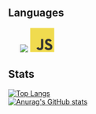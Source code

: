 <h2><strong>Languages</strong></h2>

<ul>
   <img width="50" src="https://upload.wikimedia.org/wikipedia/commons/c/cf/Lua-Logo.svg">
   <img width="50" src="https://raw.githubusercontent.com/devicons/devicon/master/icons/javascript/javascript-original.svg">
</ul>

<h2><strong>Stats</strong></h2>

[![Top Langs](https://github-readme-stats.vercel.app/api/top-langs/?username=strawbberrys)](https://github.com/anuraghazra/github-readme-stats)
<br />
[![Anurag's GitHub stats](https://github-readme-stats.vercel.app/api?username=strawbberrys)](https://github.com/anuraghazra/github-readme-stats)

